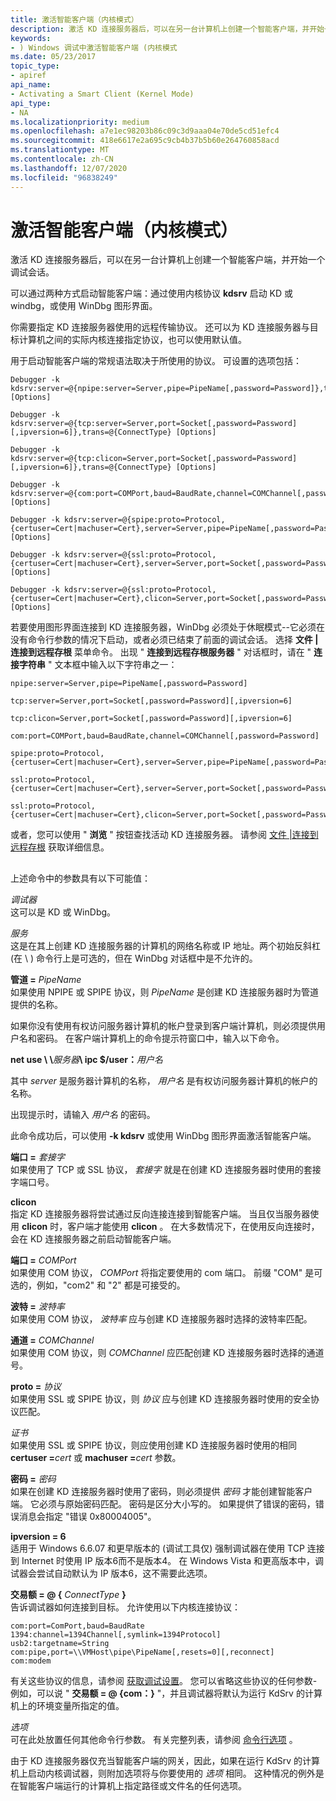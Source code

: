 ```yaml
---
title: 激活智能客户端（内核模式）
description: 激活 KD 连接服务器后，可以在另一台计算机上创建一个智能客户端，并开始一个调试会话。
keywords:
- ) Windows 调试中激活智能客户端 (内核模式
ms.date: 05/23/2017
topic_type:
- apiref
api_name:
- Activating a Smart Client (Kernel Mode)
api_type:
- NA
ms.localizationpriority: medium
ms.openlocfilehash: a7e1ec98203b86c09c3d9aaa04e70de5cd51efc4
ms.sourcegitcommit: 418e6617e2a695c9cb4b37b5b60e264760858acd
ms.translationtype: MT
ms.contentlocale: zh-CN
ms.lasthandoff: 12/07/2020
ms.locfileid: "96838249"
---
```

# <a name="activating-a-smart-client-kernel-mode"></a>激活智能客户端（内核模式）


激活 KD 连接服务器后，可以在另一台计算机上创建一个智能客户端，并开始一个调试会话。

可以通过两种方式启动智能客户端：通过使用内核协议 **kdsrv** 启动 KD 或 windbg，或使用 WinDbg 图形界面。

你需要指定 KD 连接服务器使用的远程传输协议。 还可以为 KD 连接服务器与目标计算机之间的实际内核连接指定协议，也可以使用默认值。

用于启动智能客户端的常规语法取决于所使用的协议。 可设置的选项包括：

```console
Debugger -k kdsrv:server=@{npipe:server=Server,pipe=PipeName[,password=Password]},trans=@{ConnectType} [Options]

Debugger -k kdsrv:server=@{tcp:server=Server,port=Socket[,password=Password][,ipversion=6]},trans=@{ConnectType} [Options]

Debugger -k kdsrv:server=@{tcp:clicon=Server,port=Socket[,password=Password][,ipversion=6]},trans=@{ConnectType} [Options]

Debugger -k kdsrv:server=@{com:port=COMPort,baud=BaudRate,channel=COMChannel[,password=Password]},trans=@{ConnectType} [Options]

Debugger -k kdsrv:server=@{spipe:proto=Protocol,{certuser=Cert|machuser=Cert},server=Server,pipe=PipeName[,password=Password]},trans=@{ConnectType} [Options]

Debugger -k kdsrv:server=@{ssl:proto=Protocol,{certuser=Cert|machuser=Cert},server=Server,port=Socket[,password=Password]},trans=@{ConnectType} [Options]

Debugger -k kdsrv:server=@{ssl:proto=Protocol,{certuser=Cert|machuser=Cert},clicon=Server,port=Socket[,password=Password]},trans=@{ConnectType} [Options]
```

若要使用图形界面连接到 KD 连接服务器，WinDbg 必须处于休眠模式--它必须在没有命令行参数的情况下启动，或者必须已结束了前面的调试会话。 选择 **文件 |连接到远程存根** 菜单命令。 出现 " **连接到远程存根服务器** " 对话框时，请在 " **连接字符串** " 文本框中输入以下字符串之一：

```dbgcmd
npipe:server=Server,pipe=PipeName[,password=Password] 

tcp:server=Server,port=Socket[,password=Password][,ipversion=6] 

tcp:clicon=Server,port=Socket[,password=Password][,ipversion=6] 

com:port=COMPort,baud=BaudRate,channel=COMChannel[,password=Password] 

spipe:proto=Protocol,{certuser=Cert|machuser=Cert},server=Server,pipe=PipeName[,password=Password] 

ssl:proto=Protocol,{certuser=Cert|machuser=Cert},server=Server,port=Socket[,password=Password] 

ssl:proto=Protocol,{certuser=Cert|machuser=Cert},clicon=Server,port=Socket[,password=Password] 
```

或者，您可以使用 " **浏览** " 按钮查找活动 KD 连接服务器。 请参阅 [文件 |连接到远程存根](file---connect-to-remote-stub.md) 获取详细信息。

## <span id="ddk_activating_a_smart_client_kernel_mode__dbg"></span><span id="DDK_ACTIVATING_A_SMART_CLIENT_KERNEL_MODE__DBG"></span>


上述命令中的参数具有以下可能值：

<span id="________Debugger"></span><span id="________debugger"></span><span id="________DEBUGGER"></span>*调试器*  
这可以是 KD 或 WinDbg。

<span id="Server"></span><span id="server"></span><span id="SERVER"></span>*服务*  
这是在其上创建 KD 连接服务器的计算机的网络名称或 IP 地址。两个初始反斜杠 (在 \\ \) 命令行上是可选的，但在 WinDbg 对话框中是不允许的。

<span id="________pipe_________PipeName"></span><span id="________pipe_________pipename"></span><span id="________PIPE_________PIPENAME"></span>**管道 =** *PipeName*  
如果使用 NPIPE 或 SPIPE 协议，则 *PipeName* 是创建 KD 连接服务器时为管道提供的名称。

如果你没有使用有权访问服务器计算机的帐户登录到客户端计算机，则必须提供用户名和密码。 在客户端计算机上的命令提示符窗口中，输入以下命令。

**net use \\ \\**<em>服务器</em>**\\ ipc $/user：**<em>用户名</em>

其中 *server* 是服务器计算机的名称， *用户名* 是有权访问服务器计算机的帐户的名称。

出现提示时，请输入 *用户名* 的密码。

此命令成功后，可以使用 **-k kdsrv** 或使用 WinDbg 图形界面激活智能客户端。

<span id="________port_________Socket"></span><span id="________port_________socket"></span><span id="________PORT_________SOCKET"></span>**端口 =** *套接字*  
如果使用了 TCP 或 SSL 协议， *套接字* 就是在创建 KD 连接服务器时使用的套接字端口号。

<span id="clicon"></span><span id="CLICON"></span>**clicon**  
指定 KD 连接服务器将尝试通过反向连接连接到智能客户端。 当且仅当服务器使用 **clicon** 时，客户端才能使用 **clicon** 。 在大多数情况下，在使用反向连接时，会在 KD 连接服务器之前启动智能客户端。

<span id="port_________COMPort"></span><span id="port_________comport"></span><span id="PORT_________COMPORT"></span>**端口 =** *COMPort*  
如果使用 COM 协议， *COMPort* 将指定要使用的 com 端口。 前缀 "COM" 是可选的，例如，"com2" 和 "2" 都是可接受的。

<span id="baud_________BaudRate"></span><span id="baud_________baudrate"></span><span id="BAUD_________BAUDRATE"></span>**波特 =** *波特率*  
如果使用 COM 协议， *波特率* 应与创建 KD 连接服务器时选择的波特率匹配。

<span id="channel_________COMChannel"></span><span id="channel_________comchannel"></span><span id="CHANNEL_________COMCHANNEL"></span>**通道 =** *COMChannel*  
如果使用 COM 协议，则 *COMChannel* 应匹配创建 KD 连接服务器时选择的通道号。

<span id="________proto_________Protocol"></span><span id="________proto_________protocol"></span><span id="________PROTO_________PROTOCOL"></span>**proto =** *协议*  
如果使用 SSL 或 SPIPE 协议，则 *协议* 应与创建 KD 连接服务器时使用的安全协议匹配。

<span id="________Cert"></span><span id="________cert"></span><span id="________CERT"></span>*证书*  
如果使用 SSL 或 SPIPE 协议，则应使用创建 KD 连接服务器时使用的相同 **certuser =**<em>cert</em> 或 **machuser =**<em>cert</em> 参数。

<span id="________password_________Password"></span><span id="________password_________password"></span><span id="________PASSWORD_________PASSWORD"></span>**密码 =** *密码*  
如果在创建 KD 连接服务器时使用了密码，则必须提供 *密码* 才能创建智能客户端。 它必须与原始密码匹配。 密码是区分大小写的。 如果提供了错误的密码，错误消息会指定 "错误 0x80004005"。

<span id="________ipversion_6"></span><span id="________IPVERSION_6"></span>**ipversion = 6**  
适用于 Windows 6.6.07 和更早版本的 (调试工具仅) 强制调试器在使用 TCP 连接到 Internet 时使用 IP 版本6而不是版本4。 在 Windows Vista 和更高版本中，调试器会尝试自动默认为 IP 版本6，这不需要此选项。

<span id="________trans___________ConnectType_________"></span><span id="________trans___________connecttype_________"></span><span id="________TRANS___________CONNECTTYPE_________"></span>**交易额 = @ {** *ConnectType* **}**  
告诉调试器如何连接到目标。 允许使用以下内核连接协议：

```dbgcmd
com:port=ComPort,baud=BaudRate 
1394:channel=1394Channel[,symlink=1394Protocol] 
usb2:targetname=String 
com:pipe,port=\\VMHost\pipe\PipeName[,resets=0][,reconnect]
com:modem 
```

有关这些协议的信息，请参阅 [获取调试设置](getting-set-up-for-debugging.md)。 您可以省略这些协议的任何参数-例如，可以说 " **交易额 = @ {com：}** "，并且调试器将默认为运行 KdSrv 的计算机上的环境变量所指定的值。

<span id="Options"></span><span id="options"></span><span id="OPTIONS"></span>*选项*  
可在此处放置任何其他命令行参数。 有关完整列表，请参阅 [命令行选项](command-line-options.md) 。

由于 KD 连接服务器仅充当智能客户端的网关，因此，如果在运行 KdSrv 的计算机上启动内核调试器，则附加选项将与你要使用的 *选项* 相同。 这种情况的例外是在智能客户端运行的计算机上指定路径或文件名的任何选项。

 

 





